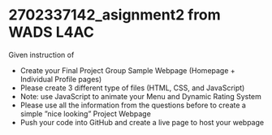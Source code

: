 # 2702337142_asignment2 from WADS L4AC
Given instruction of

+ Create your Final Project Group Sample Webpage (Homepage + Individual Profile pages)
+ Please create 3 different type of files (HTML, CSS, and JavaScript)
+ Note: use JavaScript to animate your Menu and Dynamic Rating System
+ Please use all the information from the questions before to create a simple ”nice looking” Project Webpage
+ Push your code into GitHub and create a live page to host your webpage
